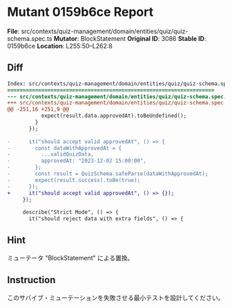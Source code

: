 # Mutant 0159b6ce Report

**File**: src/contexts/quiz-management/domain/entities/quiz/quiz-schema.spec.ts
**Mutator**: BlockStatement
**Original ID**: 3086
**Stable ID**: 0159b6ce
**Location**: L255:50–L262:8

## Diff

```diff
Index: src/contexts/quiz-management/domain/entities/quiz/quiz-schema.spec.ts
===================================================================
--- src/contexts/quiz-management/domain/entities/quiz/quiz-schema.spec.ts	original
+++ src/contexts/quiz-management/domain/entities/quiz/quiz-schema.spec.ts	mutated #3086
@@ -251,16 +251,9 @@
           expect(result.data.approvedAt).toBeUndefined();
         }
       });
 
-      it("should accept valid approvedAt", () => {
-        const dataWithApprovedAt = {
-          ...validQuizData,
-          approvedAt: "2023-12-02 15:00:00",
-        };
-        const result = QuizSchema.safeParse(dataWithApprovedAt);
-        expect(result.success).toBe(true);
-      });
+      it("should accept valid approvedAt", () => {});
     });
 
     describe("Strict Mode", () => {
       it("should reject data with extra fields", () => {
```

## Hint

ミューテータ "BlockStatement" による置換。

## Instruction

このサバイブ・ミューテーションを失敗させる最小テストを設計してください。
